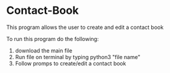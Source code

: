 # Contact-Book

This program allows the user to create and edit a contact book

To run this program do the following:
  1. download the main file
  2. Run file on terminal by typing python3 "file name"
  3. Follow promps to create/edit a contact book
